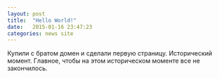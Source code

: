 ```yaml
---
layout: post
title:  "Hello World!"
date:   2015-01-16 23:47:23
categories: news site
---
```


Купили с братом домен и сделали первую страницу. Исторический момент. Главное,
чтобы на этом историческом моменте все не закончилось.
